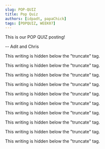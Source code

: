 ```yaml
---
slug: POP-QUIZ
title: Pop Quiz
authors: [idpadt, papaChick]
tags: [POPQUIZ, WEEK07]
---
```


This is our POP QUIZ posting!

-- Adit and Chris

<!-- truncate -->

This writing is hidden below the "truncate" tag.

This writing is hidden below the "truncate" tag.

This writing is hidden below the "truncate" tag.

This writing is hidden below the "truncate" tag.

This writing is hidden below the "truncate" tag.

This writing is hidden below the "truncate" tag.

This writing is hidden below the "truncate" tag.

This writing is hidden below the "truncate" tag.

This writing is hidden below the "truncate" tag.

This writing is hidden below the "truncate" tag.
